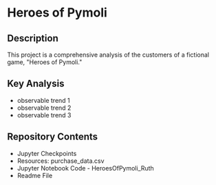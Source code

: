 # Heroes of Pymoli

## Description
This project is a comprehensive analysis of the customers of a fictional game, "Heroes of Pymoli." 

## Key Analysis
* observable trend 1
* observable trend 2
* observable trend 3

## Repository Contents
* Jupyter Checkpoints
* Resources: purchase_data.csv
* Jupyter Notebook Code - HeroesOfPymoli_Ruth
* Readme File
